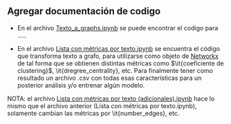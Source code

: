 ## Agregar documentación de codigo

- En el archivo [Texto_a_graphs.ipynb](https://github.com/PLN-disca-iimas/IberAutextification_2024/blob/main/Subtask_1/Otros%20Experimentos/Texto_a_graphs.ipynb) se puede encontrar el codigo para .....

- En el archivo [Lista con métricas por texto.ipynb](https://github.com/PLN-disca-iimas/IberAutextification_2024/blob/main/Subtask_1/Otros%20Experimentos/Lista%20con%20m%C3%A9tricas%20por%20texto.ipynb) se encuentra el código que transforma texto a grafo, para utilizarse como objeto de [Networkx](https://networkx.org/) de tal forma que se obtienen distintas métricas como $\it{coeficiente de clustering}$, \it{dregree_centrality}, etc. Para finalmente tener como resultado un archivo .csv con todas esas características para un posterior análisis y/o entrenar algún modelo.

NOTA: el archivo [Lista con métricas por texto (adicionales).ipynb](https://github.com/PLN-disca-iimas/IberAutextification_2024/blob/main/Subtask_1/Otros%20Experimentos/Lista%20con%20m%C3%A9tricas%20por%20texto%20(adicionales).ipynb) hace lo mismo que el archivo anterior (Lista con métricas por texto.ipynb), solamente cambian las métricas por \it{number_edges}, etc.
